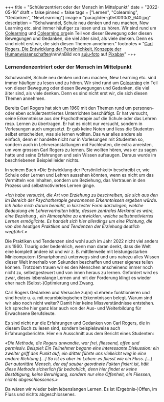+++
title = "Schülerzentriert oder der Mensch im Mittelpunkt"
date = "2022-05-16"
draft = false
pinned = false
tags = ["Lernen", "Colearning", "Gedanken", "NewLearning"]
image = "paraglider-g0e00ff0d2_640.jpg"
description = "Schulwandel, Schule neu denken und neu machen, New Learning etc. sind immer häufiger zu lesen und zu hören. Wir sind rund um [Colearning](https://www.colearningbern.ch) und [Colearning.org](https://www.colearning.org)ein Teil von dieser Bewegung oder diesen Bewegungen und Gedanken, die viel älter sind, als viele denken. Denn es sind nicht erst wir, die sich diesen Themen annehmen."
footnotes = "[Carl Rogers, Die Entwicklung der Persönlichkeit, Konzepte der Humanwissenschaften](https://www.exlibris.ch/de/buecher-buch/deutschsprachige-buecher/carl-r-rogers/entwicklung-der-persoenlichkeit-konzepte-der-humanwissenschaften/id/9783608964172/)\n\n\\\nBild von [suju-foto](https://pixabay.com/de/users/suju-foto-165106/?utm_source=link-attribution&utm_medium=referral&utm_campaign=image&utm_content=4806383) auf [Pixabay](https://pixabay.com/de/?utm_source=link-attribution&utm_medium=referral&utm_campaign=image&utm_content=4806383)"
+++
### Lernendenzentriert oder der Mensch im Mittelpunkt

Schulwandel, Schule neu denken und neu machen, New Learning etc. sind immer häufiger zu lesen und zu hören. Wir sind rund um [Colearning](https://www.colearningbern.ch) ein Teil von dieser Bewegung oder diesen Bewegungen und Gedanken, die viel älter sind, als viele denken. Denn es sind nicht erst wir, die sich diesen Themen annehmen. 

Bereits Carl Rogers hat sich um 1960 mit den Themen rund um personen- oder eben schülerzentriertes Unterrichten beschäftigt. Er hat versucht, seine Erkenntnisse aus der Psychotherapie auf die Schule oder das Lehren resp. Lernen zu übertragen. Er hat es nicht nur versucht, sondern in Vorlesungen auch umgesetzt. Er gab keine Noten und liess die Studenten selbst entscheiden, was sie lernen wollten. Das war alles andere als einfach, denn er handelte nicht nur in Vorlesungen mit Studenten so, sondern auch in Lehrveranstaltungen mit Fachleuten, die extra anreisten, um vom grossen Carl Rogers zu lernen. Sie wollten hören, was er zu sagen hatte und seine Erfahrungen und sein Wissen aufsaugen. Daraus wurde im beschriebenen Beispiel leider nichts.

In seinem Buch «Die Entwicklung der Persönlichkeit» beschreibt er, wie Schule oder Lernen und Lehren aussehen könnten, wenn es nicht um das Vermitteln von Inhalten, sondern um Beziehung, das Vertrauen in den Prozess und selbstmotiviertes Lernen ginge. 

*«Ich habe versucht, die Art von Erziehung zu beschreiben, die sich aus den im Bereich der Psychotherapie gewonnenen Erkenntnissen ergeben würde. Ich habe mich darum bemüht, in kürzester Form darzulegen, welche Bedeutung ein Lehrerverhalten hätte, dessen zentrales Merkmal es wäre, eine Beziehung , ein Atmosphäre zu entwicklen, welche selbstmotiviertes Lernen ermöglichte. Es handelt sich hier allerdings um eine Richtung, die von den heutigen Praktiken und Tendenzen der Erziehung deutlich wegführt.»*

Die Praktiken und Tendenzen sind wohl auch im Jahr 2022 nicht viel anders als 1960. Traurig oder bedenklich, wenn man daran denkt, dass die Welt eine komplett andere ist und wir z. B. mittllerweile mit leistungsstarken Minicomputern (Smartphones) unterwegs sind und uns nahezu alles Wissen dieser Welt innerhalb von Sekunden beschaffen und unser eigenes teilen können. Trotzdem trauen wir es den Menschen anscheinend immer noch nicht zu, selbstgesteuert und von innen heraus zu lernen. Gefordert wird es zwar, dieses lebenslange Lernen und mit der Forderung klingt es wieder eher nach (Selbst-)Optimierung und Zwang. 

Carl Rogers Gedanken und Versuche zu(m) «Lehren» funktionieren und sind heute u. a. mit neurobiologischen Erkenntnissen belegt. Warum sind wir also noch nicht weiter? Damit hier keine Missverständnisse entstehen. Ich spreche hier ganz klar auch von der Aus- und Weiterbildung für Erwachsene Berufsleute. 

Es sind nicht nur die Erfahrungen und Gedanken von Carl Rogers, die in diesem Buch zu lesen sind, sondern beispielsweise auch Erfahrungsberichte. Hier ein Ausschnitt aus dem Bericht eines Studenten: 

*«Die Methode, die Rogers anwandte, war frei, fliessend, offen und permissiv. Beispiel: Ein Teilnehmer begann eine interessante Diskussion: ein zweiter griff den Punkt auf; ein dritter führte uns vielleicht weg in eine andere Richtung.\[…] So ist es aber im Leben: es fliesst wie ein Fluss. \[…] Der autoritäre Mensch, der auf sauber geordnete Fakten fixiert ist, hält diese Methode sicherlich für bedrohlich, denn hier findet er keine Bestätigung, keine Beruhigung, sondern nur eine Offenheit, ein Fliessen, nichts abgeschlossenes.»*

Da wären wir wieder beim lebenslangen Lernen. Es ist (Ergebnis-)Offen, im Fluss und nichts abgeschlossenes.